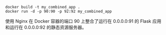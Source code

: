 ```shell
docker build -t my_combined_app .
docker run -d -p 90:90 -p 92:92 my_combined_app
```

使用 Nginx 在 Docker 容器的端口 90 上整合了运行在 0.0.0.0:91 的 Flask 应用和运行在 0.0.0.0:92 的静态资源服务器。